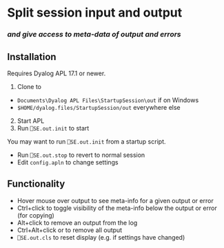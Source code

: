 # Split session input and output
### *and give access to meta-data of output and errors*

## Installation

Requires Dyalog APL 17.1 or newer.

1. Clone to
  * `Documents\Dyalog APL Files\StartupSession\out` if on Windows
  * `$HOME/dyalog.files/StartupSession/out` everywhere else
2. Start APL
3. Run `⎕SE.out.init`  to start

You may want to run `⎕SE.out.init`  from a startup script.

* Run `⎕SE.out.stop` to revert to normal session
* Edit `config.apln`  to change settings

## Functionality

* Hover mouse over output to see meta-info for a given output or error
* Ctrl+click to toggle visibility of the meta-info below the output or error (for copying)
* Alt+click to remove an output from the log
* Ctrl+Alt+click or to remove all output
* `⎕SE.out.cls` to reset display (e.g. if settings have changed)